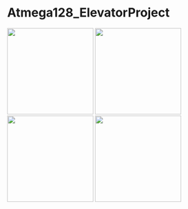 # Atmega128_ElevatorProject


<div>
<img width ="200" src= "https://user-images.githubusercontent.com/62198891/88296150-4bfe2c00-cd39-11ea-9854-c3e5bad7d27a.png">
<img width ="200" src= "https://user-images.githubusercontent.com/62198891/88296105-3e48a680-cd39-11ea-9575-9f7171f9c7ca.png">
<img width ="200" src= "https://user-images.githubusercontent.com/62198891/88296215-5ddfcf00-cd39-11ea-9b1f-c84096a959e7.png">
<img width ="200" src= "https://user-images.githubusercontent.com/62198891/88296249-6a642780-cd39-11ea-87ee-78b2b4c2b97f.png">
</div>
